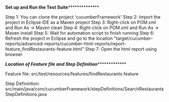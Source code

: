 
****************Set up and Run the Test Suite******************************

Step 1: You can clone the project 'cucumberFramework'
Step 2: Import the project in Eclipse IDE as a Maven project
Step 3: Right-click on POM.xml and Run As -> Maven clean
Step 4: Right-click on POM.xml and Run As -> Maven install
Step 5: Wait for automation script to finish running
Step 6: Refresh the project in Eclipse and go to the location "target/cucumber-reports/advanced-reports/cucumber-html-reports/report-feature_findRestaurants-feature.html"
Step 7: Open the html report using browser

***********************Location of Feature file and Step Definition************************************

Feature file: src/test/resources/features/findRestaurants.feature

Step Definintion: src/main/java/com/cucumberFramework/stepDefinitions/SearchRestaurantsStepDefinitions.java



